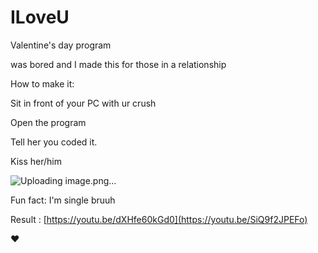 # ILoveU

Valentine's day program

was bored and I made this for those in a relationship

How to make it:

Sit in front of your PC with ur crush

Open the program

Tell her you coded it.

Kiss her/him

![Uploading image.png…]()

Fun fact: I'm single bruuh

Result : [https://youtu.be/dXHfe60kGd0](https://youtu.be/SiQ9f2JPEFo)

❤


